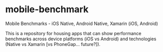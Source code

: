 mobile-benchmark
================

Mobile Benchmarks - iOS Native, Android Native, Xamarin (iOS, Android)

This is a repository for housing apps that can show performance benchmarks across device platforms (iOS vs Android) and technologies (Native vs Xamarin [vs PhoneGap... future?]).
